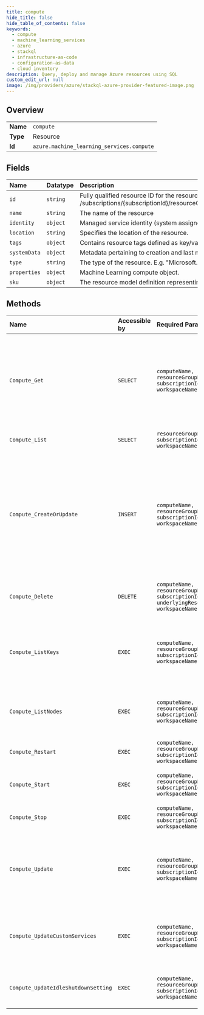 ```yaml
---
title: compute
hide_title: false
hide_table_of_contents: false
keywords:
  - compute
  - machine_learning_services
  - azure    
  - stackql
  - infrastructure-as-code
  - configuration-as-data
  - cloud inventory
description: Query, deploy and manage Azure resources using SQL
custom_edit_url: null
image: /img/providers/azure/stackql-azure-provider-featured-image.png
---
```

  
    

## Overview
<table><tbody>
<tr><td><b>Name</b></td><td><code>compute</code></td></tr>
<tr><td><b>Type</b></td><td>Resource</td></tr>
<tr><td><b>Id</b></td><td><code>azure.machine_learning_services.compute</code></td></tr>
</tbody></table>

## Fields
| Name | Datatype | Description |
|:-----|:---------|:------------|
| `id` | `string` | Fully qualified resource ID for the resource. Ex - /subscriptions/&#123;subscriptionId&#125;/resourceGroups/&#123;resourceGroupName&#125;/providers/&#123;resourceProviderNamespace&#125;/&#123;resourceType&#125;/&#123;resourceName&#125; |
| `name` | `string` | The name of the resource |
| `identity` | `object` | Managed service identity (system assigned and/or user assigned identities) |
| `location` | `string` | Specifies the location of the resource. |
| `tags` | `object` | Contains resource tags defined as key/value pairs. |
| `systemData` | `object` | Metadata pertaining to creation and last modification of the resource. |
| `type` | `string` | The type of the resource. E.g. "Microsoft.Compute/virtualMachines" or "Microsoft.Storage/storageAccounts" |
| `properties` | `object` | Machine Learning compute object. |
| `sku` | `object` | The resource model definition representing SKU |
## Methods
| Name | Accessible by | Required Params | Description |
|:-----|:--------------|:----------------|:------------|
| `Compute_Get` | `SELECT` | `computeName, resourceGroupName, subscriptionId, workspaceName` | Gets compute definition by its name. Any secrets (storage keys, service credentials, etc) are not returned - use 'keys' nested resource to get them. |
| `Compute_List` | `SELECT` | `resourceGroupName, subscriptionId, workspaceName` | Gets computes in specified workspace. |
| `Compute_CreateOrUpdate` | `INSERT` | `computeName, resourceGroupName, subscriptionId, workspaceName` | Creates or updates compute. This call will overwrite a compute if it exists. This is a nonrecoverable operation. If your intent is to create a new compute, do a GET first to verify that it does not exist yet. |
| `Compute_Delete` | `DELETE` | `computeName, resourceGroupName, subscriptionId, underlyingResourceAction, workspaceName` | Deletes specified Machine Learning compute. |
| `Compute_ListKeys` | `EXEC` | `computeName, resourceGroupName, subscriptionId, workspaceName` | Gets secrets related to Machine Learning compute (storage keys, service credentials, etc). |
| `Compute_ListNodes` | `EXEC` | `computeName, resourceGroupName, subscriptionId, workspaceName` | Get the details (e.g IP address, port etc) of all the compute nodes in the compute. |
| `Compute_Restart` | `EXEC` | `computeName, resourceGroupName, subscriptionId, workspaceName` | Posts a restart action to a compute instance |
| `Compute_Start` | `EXEC` | `computeName, resourceGroupName, subscriptionId, workspaceName` | Posts a start action to a compute instance |
| `Compute_Stop` | `EXEC` | `computeName, resourceGroupName, subscriptionId, workspaceName` | Posts a stop action to a compute instance |
| `Compute_Update` | `EXEC` | `computeName, resourceGroupName, subscriptionId, workspaceName` | Updates properties of a compute. This call will overwrite a compute if it exists. This is a nonrecoverable operation. |
| `Compute_UpdateCustomServices` | `EXEC` | `computeName, resourceGroupName, subscriptionId, workspaceName` | Updates the custom services list. The list of custom services provided shall be overwritten |
| `Compute_UpdateIdleShutdownSetting` | `EXEC` | `computeName, resourceGroupName, subscriptionId, workspaceName` | Updates the idle shutdown setting of a compute instance. |
